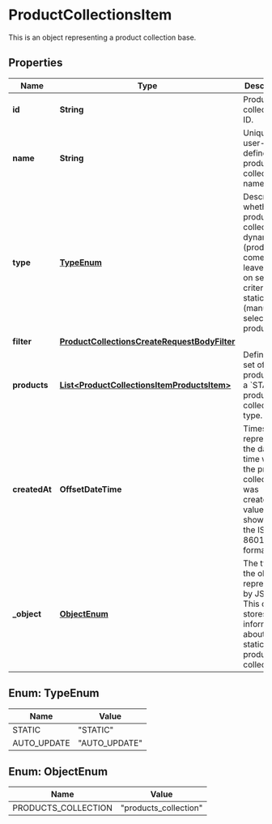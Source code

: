 

# ProductCollectionsItem

This is an object representing a product collection base. 

## Properties

| Name | Type | Description | Notes |
|------------ | ------------- | ------------- | -------------|
|**id** | **String** | Product collection ID. |  |
|**name** | **String** | Unique user-defined product collection name. |  |
|**type** | [**TypeEnum**](#TypeEnum) | Describes whether the product collection is dynamic (products come in and leave based on set criteria) or static (manually selected products). |  |
|**filter** | [**ProductCollectionsCreateRequestBodyFilter**](ProductCollectionsCreateRequestBodyFilter.md) |  |  [optional] |
|**products** | [**List&lt;ProductCollectionsItemProductsItem&gt;**](ProductCollectionsItemProductsItem.md) | Defines a set of products for a &#x60;STATIC&#x60; product collection type. |  [optional] |
|**createdAt** | **OffsetDateTime** | Timestamp representing the date and time when the product collection was created. The value is shown in the ISO 8601 format. |  |
|**_object** | [**ObjectEnum**](#ObjectEnum) | The type of the object represented by JSON. This object stores information about the static product collection. |  |



## Enum: TypeEnum

| Name | Value |
|---- | -----|
| STATIC | &quot;STATIC&quot; |
| AUTO_UPDATE | &quot;AUTO_UPDATE&quot; |



## Enum: ObjectEnum

| Name | Value |
|---- | -----|
| PRODUCTS_COLLECTION | &quot;products_collection&quot; |




